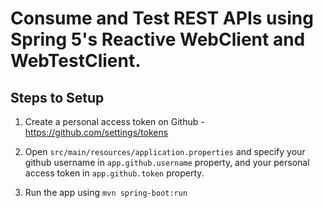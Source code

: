 # Consume and Test REST APIs using Spring 5's Reactive WebClient and WebTestClient.

## Steps to Setup

1. Create a personal access token on Github - https://github.com/settings/tokens

2. Open `src/main/resources/application.properties` and specify your github username in `app.github.username` property, and your personal access token in `app.github.token` property.

3. Run the app using `mvn spring-boot:run`